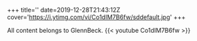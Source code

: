 +++
title=''
date=2019-12-28T21:43:12Z
cover='https://i.ytimg.com/vi/Co1dIM7B6fw/sddefault.jpg'
+++

All content belongs to GlennBeck.
{{< youtube Co1dIM7B6fw >}}
